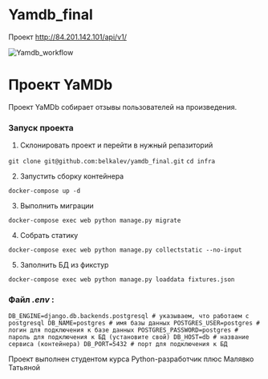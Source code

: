 # Yamdb_final

Проект http://84.201.142.101/api/v1/

![Yamdb_workflow](https://github.com/belkalev/yamdb_final/actions/workflows/yamdb_workflow.yml/badge.svg)

Проект YaMDb
========================================================
Проект YaMDb собирает отзывы пользователей на произведения.

### Запуск проекта

1. Склонировать проект и перейти в нужный репазиторий

`git clone git@github.com:belkalev/yamdb_final.git`
`cd infra`

2. Запустить сборку контейнера

`docker-compose up -d`

3. Выполнить миграции

`docker-compose exec web python manage.py migrate`

4. Собрать статику

`docker-compose exec web python manage.py collectstatic --no-input`

5. Заполнить БД из фикстур

`docker-compose exec web python manage.py loaddata fixtures.json`


### Файл  _.env_ :

`DB_ENGINE=django.db.backends.postgresql # указываем, что работаем с postgresql
DB_NAME=postgres # имя базы данных
POSTGRES_USER=postgres # логин для подключения к базе данных
POSTGRES_PASSWORD=postgres # пароль для подключения к БД (установите свой)
DB_HOST=db # название сервиса (контейнера)
DB_PORT=5432 # порт для подключения к БД`


Проект выполнен студентом курса Python-разработчик плюс Малявко  
                 Татьяной